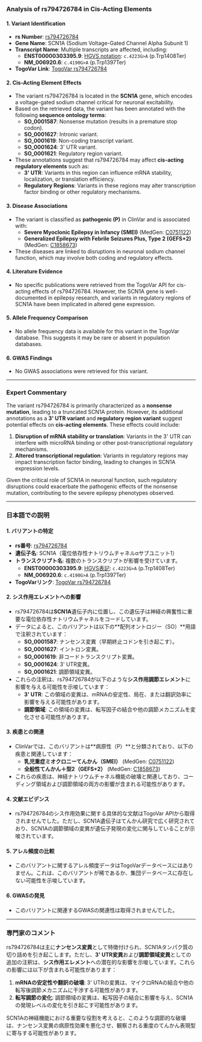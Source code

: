### Analysis of rs794726784 in Cis-Acting Elements

#### 1. **Variant Identification**
   - **rs Number**: [rs794726784](https://identifiers.org/dbsnp/rs794726784)
   - **Gene Name**: SCN1A (Sodium Voltage-Gated Channel Alpha Subunit 1)
   - **Transcript Name**: Multiple transcripts are affected, including:
     - **ENST00000303395.9**: [HGVS notation](https://www.ncbi.nlm.nih.gov/clinvar/variation/189947): `c.4223G>A` (p.Trp1408Ter)
     - **NM_006920.6**: `c.4190G>A` (p.Trp1397Ter)
   - **TogoVar Link**: [TogoVar rs794726784](https://togovar.org/variant/tgv417503298)

#### 2. **Cis-Acting Element Effects**
   - The variant rs794726784 is located in the **SCN1A** gene, which encodes a voltage-gated sodium channel critical for neuronal excitability.
   - Based on the retrieved data, the variant has been annotated with the following **sequence ontology terms**:
     - **SO_0001587**: Nonsense mutation (results in a premature stop codon).
     - **SO_0001627**: Intronic variant.
     - **SO_0001619**: Non-coding transcript variant.
     - **SO_0001624**: 3' UTR variant.
     - **SO_0001621**: Regulatory region variant.
   - These annotations suggest that rs794726784 may affect **cis-acting regulatory elements** such as:
     - **3' UTR**: Variants in this region can influence mRNA stability, localization, or translation efficiency.
     - **Regulatory Regions**: Variants in these regions may alter transcription factor binding or other regulatory mechanisms.

#### 3. **Disease Associations**
   - The variant is classified as **pathogenic (P)** in ClinVar and is associated with:
     - **Severe Myoclonic Epilepsy in Infancy (SMEI)** (MedGen: [C0751122](https://www.ncbi.nlm.nih.gov/medgen/C0751122))
     - **Generalized Epilepsy with Febrile Seizures Plus, Type 2 (GEFS+2)** (MedGen: [C1858673](https://www.ncbi.nlm.nih.gov/medgen/C1858673))
   - These diseases are linked to disruptions in neuronal sodium channel function, which may involve both coding and regulatory effects.

#### 4. **Literature Evidence**
   - No specific publications were retrieved from the TogoVar API for cis-acting effects of rs794726784. However, the SCN1A gene is well-documented in epilepsy research, and variants in regulatory regions of SCN1A have been implicated in altered gene expression.

#### 5. **Allele Frequency Comparison**
   - No allele frequency data is available for this variant in the TogoVar database. This suggests it may be rare or absent in population databases.

#### 6. **GWAS Findings**
   - No GWAS associations were retrieved for this variant.

---

### Expert Commentary
The variant rs794726784 is primarily characterized as a **nonsense mutation**, leading to a truncated SCN1A protein. However, its additional annotations as a **3' UTR variant** and **regulatory region variant** suggest potential effects on **cis-acting elements**. These effects could include:
1. **Disruption of mRNA stability or translation**: Variants in the 3' UTR can interfere with microRNA binding or other post-transcriptional regulatory mechanisms.
2. **Altered transcriptional regulation**: Variants in regulatory regions may impact transcription factor binding, leading to changes in SCN1A expression levels.

Given the critical role of SCN1A in neuronal function, such regulatory disruptions could exacerbate the pathogenic effects of the nonsense mutation, contributing to the severe epilepsy phenotypes observed.

---

### 日本語での説明

#### 1. **バリアントの特定**
- **rs番号**: [rs794726784](https://identifiers.org/dbsnp/rs794726784)
- **遺伝子名**: SCN1A（電位依存性ナトリウムチャネルαサブユニット1）
- **トランスクリプト名**: 複数のトランスクリプトが影響を受けています。
  - **ENST00000303395.9**: [HGVS表記](https://www.ncbi.nlm.nih.gov/clinvar/variation/189947): `c.4223G>A` (p.Trp1408Ter)
  - **NM_006920.6**: `c.4190G>A` (p.Trp1397Ter)
- **TogoVarリンク**: [TogoVar rs794726784](https://togovar.org/variant/tgv417503298)

#### 2. **シス作用エレメントへの影響**
- rs794726784は**SCN1A**遺伝子内に位置し、この遺伝子は神経の興奮性に重要な電位依存性ナトリウムチャネルをコードしています。
- データによると、このバリアントは以下の**配列オントロジー（SO）**用語で注釈されています：
  - **SO_0001587**: ナンセンス変異（早期終止コドンを引き起こす）。
  - **SO_0001627**: イントロン変異。
  - **SO_0001619**: 非コードトランスクリプト変異。
  - **SO_0001624**: 3' UTR変異。
  - **SO_0001621**: 調節領域変異。
- これらの注釈は、rs794726784が以下のような**シス作用調節エレメント**に影響を与える可能性を示唆しています：
  - **3' UTR**: この領域の変異は、mRNAの安定性、局在、または翻訳効率に影響を与える可能性があります。
  - **調節領域**: この領域の変異は、転写因子の結合や他の調節メカニズムを変化させる可能性があります。

#### 3. **疾患との関連**
- ClinVarでは、このバリアントは**病原性（P）**と分類されており、以下の疾患と関連しています：
  - **乳児重症ミオクロニーてんかん（SMEI）** (MedGen: [C0751122](https://www.ncbi.nlm.nih.gov/medgen/C0751122))
  - **全般性てんかん＋型2（GEFS+2）** (MedGen: [C1858673](https://www.ncbi.nlm.nih.gov/medgen/C1858673))
- これらの疾患は、神経ナトリウムチャネル機能の破壊と関連しており、コーディング領域および調節領域の両方の影響が含まれる可能性があります。

#### 4. **文献エビデンス**
- rs794726784のシス作用効果に関する具体的な文献はTogoVar APIから取得されませんでした。ただし、SCN1A遺伝子はてんかん研究で広く研究されており、SCN1Aの調節領域の変異が遺伝子発現の変化に関与していることが示唆されています。

#### 5. **アレル頻度の比較**
- このバリアントに関するアレル頻度データはTogoVarデータベースにはありません。これは、このバリアントが稀であるか、集団データベースに存在しない可能性を示唆しています。

#### 6. **GWASの発見**
- このバリアントに関連するGWASの関連性は取得されませんでした。

---

### 専門家のコメント
rs794726784は主に**ナンセンス変異**として特徴付けられ、SCN1Aタンパク質の切り詰めを引き起こします。ただし、**3' UTR変異**および**調節領域変異**としての追加の注釈は、**シス作用エレメント**への潜在的な影響を示唆しています。これらの影響には以下が含まれる可能性があります：
1. **mRNAの安定性や翻訳の破壊**: 3' UTRの変異は、マイクロRNAの結合や他の転写後調節メカニズムに干渉する可能性があります。
2. **転写調節の変化**: 調節領域の変異は、転写因子の結合に影響を与え、SCN1Aの発現レベルの変化を引き起こす可能性があります。

SCN1Aの神経機能における重要な役割を考えると、このような調節的な破壊は、ナンセンス変異の病原性効果を悪化させ、観察される重度のてんかん表現型に寄与する可能性があります。